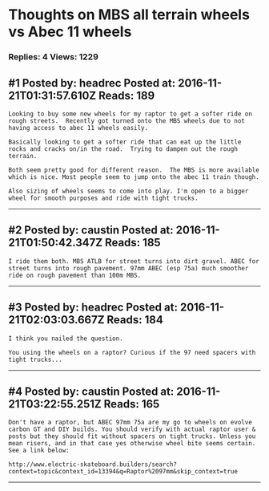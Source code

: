 # Thoughts on MBS all terrain wheels vs Abec 11 wheels

### Replies: 4 Views: 1229

## \#1 Posted by: headrec Posted at: 2016-11-21T01:31:57.610Z Reads: 189

```
Looking to buy some new wheels for my raptor to get a softer ride on rough streets.  Recently got turned onto the MBS wheels due to not having access to abec 11 wheels easily.  

Basically looking to get a softer ride that can eat up the little rocks and cracks on/in the road.  Trying to dampen out the rough terrain.

Both seem pretty good for different reason.  The MBS is more available which is nice. Most people seem to jump onto the abec 11 train though.

Also sizing of wheels seems to come into play. I'm open to a bigger wheel for smooth purposes and ride with tight trucks.
```

---
## \#2 Posted by: caustin Posted at: 2016-11-21T01:50:42.347Z Reads: 185

```
I ride them both. MBS ATLB for street turns into dirt gravel. ABEC for street turns into rough pavement. 97mm ABEC (esp 75a) much smoother ride on rough pavement than 100m MBS.
```

---
## \#3 Posted by: headrec Posted at: 2016-11-21T02:03:03.667Z Reads: 184

```
I think you nailed the question.

You using the wheels on a raptor? Curious if the 97 need spacers with tight trucks...
```

---
## \#4 Posted by: caustin Posted at: 2016-11-21T03:22:55.251Z Reads: 165

```
Don't have a raptor, but ABEC 97mm 75a are my go to wheels on evolve carbon GT and DIY builds. You should verify with actual raptor user & posts but they should fit without spacers on tight trucks. Unless you mean risers, and in that case yes otherwise wheel bite seems certain. See a link below:

http://www.electric-skateboard.builders/search?context=topic&context_id=13394&q=Raptor%2097mm&skip_context=true
```

---
